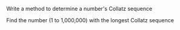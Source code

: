 Write a method to determine a number's Collatz sequence

Find the number (1 to 1,000,000) with the longest Collatz sequence